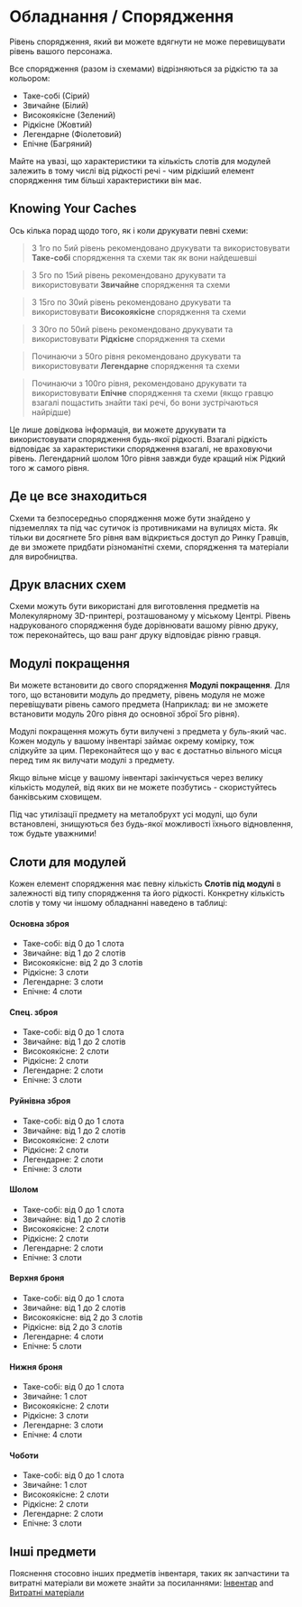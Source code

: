 # Обладнання / Спорядження
Рівень спорядження, який ви можете вдягнути не може перевищувати рівень вашого персонажа.  

Все спорядження (разом із схемами) відрізняються за рідкістю та за кольором:
- Таке-собі (Сірий)
- Звичайне (Білий)
- Високоякісне (Зелений)
- Рідкісне (Жовтий)
- Легендарне (Фіолетовий)
- Епічне (Багряний)

Майте на увазі, що характеристики та кількість слотів для модулей залежить в тому числі від рідкості речі - чим рідкіший елемент спорядження тим більші характеристики він має.

## Knowing Your Caches
Ось кілька порад щодо того, як і коли друкувати певні схеми:
> З 1го по 5ий рівень рекомендовано друкувати та використовувати **Таке-собі** спорядження та схеми так як вони найдешевші
 
> З 5го по 15ий рівень рекомендовано друкувати та використовувати **Звичайне** спорядження та схеми

> З 15го по 30ий рівень рекомендовано друкувати та використовувати **Високоякісне** спорядження та схеми

> З 30го по 50ий рівень рекомендовано друкувати та використовувати **Рідкісне** спорядження та схеми

> Починаючи з 50го рівня рекомендовано друкувати та використовувати **Легендарне** спорядження та схеми

> Починаючи з 100го рівня, рекомендовано друкувати та використовувати **Епічне** спорядження та схеми (якщо гравцю взагалі пощастить знайти такі речі, бо вони зустрічаються найрідше)

Це лише довідкова інформація, ви можете друкувати та використовувати спорядження будь-якої рідкості. Взагалі рідкість відповідає за характеристики спорядження взагалі, не враховуючи рівень. Легендарний шолом 10го рівня завжди буде кращий ніж Рідкий того ж самого рівня.

## Де це все знаходиться
Схеми та безпосередньо спорядження може бути знайдено у підземеллях та під час сутичок із противниками на вулицях міста. Як тільки ви досягнете 5го рівня вам відкриється доступ до Ринку Гравців, де ви зможете придбати різноманітні схеми, спорядження та матеріали для виробництва.

## Друк власних схем
Схеми можуть бути використані для виготовлення предметів на Молекулярному 3D-принтері, розташованому у міському Центрі. Рівень надрукованого спорядження буде дорівнювати вашому рівню друку, тож переконайтесь, що ваш ранг друку відповідає рівню гравця.

## Модулі покращення
Ви можете встановити до свого спорядження **Модулі покращення**. Для того, що встановити модуль до предмету, рівень модуля не може перевіщувати рівень самого предмета (Наприклад: ви не зможете встановити модуль 20го рівня до основної зброї 5го рівня).  

Модулі покращення можуть бути вилучені з предмета у буль-який час. Кожен модуль у вашому інвентарі займає окрему комірку, тож слідкуйте за цим. Переконайтеся що у вас є достатньо вільного місця перед тим як вилучати модулі з предмету.  

Якщо вільне місце у вашому інвентарі закінчується через велику кількість модулей, від яких ви не можете позбутись - скористуйтесь банківським сховищем. 

Під час утилізації предмету на металобрухт усі модулі, що були встановлені, знищуються без будь-якої можливості їхнього відновлення, тож будьте уважними!

## Слоти для модулей
Кожен елемент спорядження має певну кількість **Слотів під модулі** в залежності від типу спорядження та його рідкості. Конкретну кількість слотів у тому чи іншому обладнанні наведено в таблиці:

#### Основна зброя
 - Таке-собі: від 0 до 1 слота
 - Звичайне: від 1 до 2 слотів
 - Високоякісне: від 2 до 3 слотів
 - Рідкісне: 3 слоти
 - Легендарне: 3 слоти
 - Епічне: 4 слоти

#### Спец. зброя
 - Таке-собі: від 0 до 1 слота
 - Звичайне: від 1 до 2 слотів
 - Високоякісне: 2 слоти
 - Рідкісне: 2 слоти
 - Легендарне: 2 слоти
 - Епічне: 3 слоти

#### Руйнівна зброя
 - Таке-собі: від 0 до 1 слота
 - Звичайне: від 1 до 2 слотів
 - Високоякісне: 2 слоти
 - Рідкісне: 2 слоти
 - Легендарне: 2 слоти
 - Епічне: 3 слоти

#### Шолом
 - Таке-собі: від 0 до 1 слота
 - Звичайне: від 1 до 2 слотів
 - Високоякісне: 2 слоти
 - Рідкісне: 2 слоти
 - Легендарне: 2 слоти
 - Епічне: 3 слоти

#### Верхня броня
 - Таке-собі: від 0 до 1 слота
 - Звичайне: від 1 до 2 слотів
 - Високоякісне: від 2 до 3 слотів
 - Рідкісне: від 2 до 3 слотів
 - Легендарне: 4 слоти
 - Епічне: 5 слоти

#### Нижня броня
 - Таке-собі: від 0 до 1 слота
 - Звичайне: 1 слот
 - Високоякісне: 2 слоти
 - Рідкісне: 3 слоти
 - Легендарне: 3 слоти
 - Епічне: 4 слоти

#### Чоботи
 - Таке-собі: від 0 до 1 слота
 - Звичайне: 1 слот
 - Високоякісне: 2 слоти
 - Рідкісне: 2 слоти
 - Легендарне: 2 слоти
 - Епічне: 3 слоти

## Інші предмети
Пояснення стосовно інших предметів інвентаря, таких як запчастини та витратні матеріали ви можете знайти за посиланнями: [Інвентар](https://cybercodeonline.com/markdown?path=tutorial%2Finventory.md) and [Витратні матеріали](https://cybercodeonline.com/markdown?path=tutorial%2Fresources.md)
